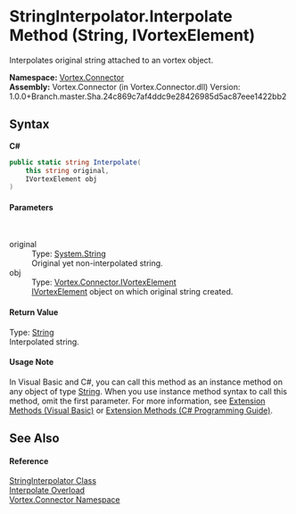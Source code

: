 # StringInterpolator.Interpolate Method (String, IVortexElement)
 

Interpolates original string attached to an vortex object.

**Namespace:**&nbsp;<a href="N_Vortex_Connector.md">Vortex.Connector</a><br />**Assembly:**&nbsp;Vortex.Connector (in Vortex.Connector.dll) Version: 1.0.0+Branch.master.Sha.24c869c7af4ddc9e28426985d5ac87eee1422bb2

## Syntax

**C#**<br />
``` C#
public static string Interpolate(
	this string original,
	IVortexElement obj
)
```


#### Parameters
&nbsp;<dl><dt>original</dt><dd>Type: <a href="https://docs.microsoft.com/dotnet/api/system.string" target="_blank">System.String</a><br />Original yet non-interpolated string.</dd><dt>obj</dt><dd>Type: <a href="T_Vortex_Connector_IVortexElement.md">Vortex.Connector.IVortexElement</a><br /><a href="T_Vortex_Connector_IVortexElement.md">IVortexElement</a> object on which original string created.</dd></dl>

#### Return Value
Type: <a href="https://docs.microsoft.com/dotnet/api/system.string" target="_blank">String</a><br />Interpolated string.

#### Usage Note
In Visual Basic and C#, you can call this method as an instance method on any object of type <a href="https://docs.microsoft.com/dotnet/api/system.string" target="_blank">String</a>. When you use instance method syntax to call this method, omit the first parameter. For more information, see <a href="https://docs.microsoft.com/dotnet/visual-basic/programming-guide/language-features/procedures/extension-methods">Extension Methods (Visual Basic)</a> or <a href="https://docs.microsoft.com/dotnet/csharp/programming-guide/classes-and-structs/extension-methods">Extension Methods (C# Programming Guide)</a>.

## See Also


#### Reference
<a href="T_Vortex_Connector_StringInterpolator.md">StringInterpolator Class</a><br /><a href="Overload_Vortex_Connector_StringInterpolator_Interpolate.md">Interpolate Overload</a><br /><a href="N_Vortex_Connector.md">Vortex.Connector Namespace</a><br />